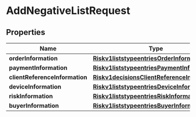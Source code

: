 
# AddNegativeListRequest

## Properties
Name | Type | Description | Notes
------------ | ------------- | ------------- | -------------
**orderInformation** | [**Riskv1liststypeentriesOrderInformation**](Riskv1liststypeentriesOrderInformation.md) |  |  [optional]
**paymentInformation** | [**Riskv1liststypeentriesPaymentInformation**](Riskv1liststypeentriesPaymentInformation.md) |  |  [optional]
**clientReferenceInformation** | [**Riskv1decisionsClientReferenceInformation**](Riskv1decisionsClientReferenceInformation.md) |  |  [optional]
**deviceInformation** | [**Riskv1liststypeentriesDeviceInformation**](Riskv1liststypeentriesDeviceInformation.md) |  |  [optional]
**riskInformation** | [**Riskv1liststypeentriesRiskInformation**](Riskv1liststypeentriesRiskInformation.md) |  |  [optional]
**buyerInformation** | [**Riskv1liststypeentriesBuyerInformation**](Riskv1liststypeentriesBuyerInformation.md) |  |  [optional]



